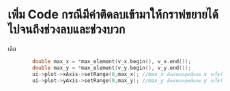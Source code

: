 # เพิ่ม Code กรณีมีค่าติดลบเข้ามาให้กราฟขยายได้ไปจนถึงช่วงลบและช่วงบวก
เดิม</br>
```C++
        double max_x = *max_element(v_x.begin(), v_x.end());
        double max_y = *max_element(v_y.begin(), v_y.end());
        ui->plot->xAxis->setRange(0,max_x); //max_x คือค่ามากสุดที่แกน x จะโชว์ได้
        ui->plot->yAxis->setRange(0,max_y); //max_y คือค่ามากสุดที่แกน y จะโชว์ได้
```
